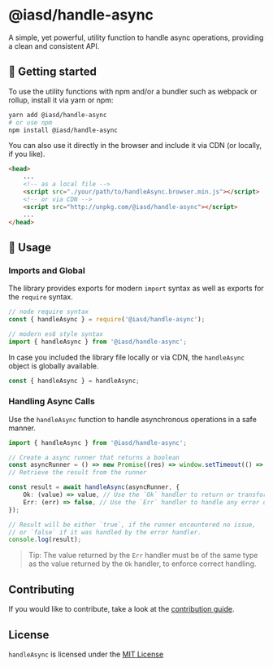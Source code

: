 <!-- @format -->

# @iasd/handle-async

A simple, yet powerful, utility function to handle async operations, providing a clean and consistent API.

## 🚀 Getting started

To use the utility functions with npm and/or a bundler such as webpack or rollup, install it via yarn or npm:

```bash
yarn add @iasd/handle-async
# or use npm
npm install @iasd/handle-async
```

You can also use it directly in the browser and include it via CDN (or locally, if you like).

```html
<head>
    ...
    <!-- as a local file -->
    <script src="./your/path/to/handleAsync.browser.min.js"></script>
    <!-- or via CDN -->
    <script src="http://unpkg.com/@iasd/handle-async"></script>
    ...
</head>
```

## 🔧 Usage

### Imports and Global

The library provides exports for modern `import` syntax as well as exports for the `require` syntax.

```js
// node require syntax
const { handleAsync } = require('@iasd/handle-async');

// modern es6 style syntax
import { handleAsync } from '@iasd/handle-async';
```

In case you included the library file locally or via CDN, the `handleAsync` object is globally available.

```js
const { handleAsync } = handleAsync;
```

### Handling Async Calls

Use the `handleAsync` function to handle asynchronous operations in a safe manner.

```ts
import { handleAsync } from '@iasd/handle-async';

// Create a async runner that returns a boolean
const asyncRunner = () => new Promise((res) => window.setTimeout(() => res(true), 5000));
// Retrieve the result from the runner

const result = await handleAsync(asyncRunner, {
    Ok: (value) => value, // Use the `Ok` handler to return or transform the value
    Err: (err) => false, // Use the `Err` handler to handle any error or rethrow if necessary
});

// Result will be either `true`, if the runner encountered no issue,
// or `false` if it was handled by the error handler.
console.log(result);
```

> Tip: The value returned by the `Err` handler must be of the same type as the value returned by the `Ok` handler, to enforce correct handling.

## Contributing

If you would like to contribute, take a look at the [contribution guide](./contributing.md).

## License

`handleAsync` is licensed under the [MIT License](https://opensource.org/licenses/MIT)
